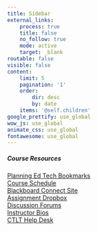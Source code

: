 ```yaml
---
title: Sidebar
external_links:
    process: true
    title: false
    no_follow: true
    mode: active
    target: _blank
routable: false
visible: false
content:
    limit: 5
    pagination: '1'
    order:
        dir: desc
        by: date
    items: '@self.children'
google_prettify: use_global
wow_js: use_global
animate_css: use_global
fontawesome: use_global
---
```


##### Course Resources
[Planning Ed Tech Bookmarks](https://www.diigo.com/user/markbullen/planning_ed_tech)  
[Course Schedule](http://localhost:8888/grav-skeleton-course-hub-site/course-schedule)<br>
[Blackboard Connect Site](https://shibboleth2.id.ubc.ca/idp/Authn/UserPassword)<br>
[Assignment Dropbox](https://connect.ubc.ca/webapps/blackboard/content/listContentEditable.jsp?content_id=_3149399_1&course_id=_73019_1&mode=reset)<br>
[Discussion Forums](https://connect.ubc.ca/webapps/blackboard/content/launchLink.jsp?course_id=_73019_1&tool_id=_143_1&tool_type=TOOL&mode=cpview&mode=reset)<br>
[Instructor Bios](http://localhost:8888/grav-skeleton-course-hub-site/instructor-bios)<br>
[CTLT Help Desk](http://support.olt.ubc.ca/de/)
<script type="text/javascript" src="//s7.addthis.com/js/300/addthis_widget.js#pubid=ra-53c994e925ec8b2d"></script>
<!-- Go to www.addthis.com/dashboard to customize your tools -->
<div class="addthis_sharing_toolbox"></div>

  


